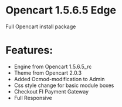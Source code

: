 # Opencart 1.5.6.5 Edge
Full Opencart install package

Features:
========

* Engine from Opencart 1.5.6.5_rc
* Theme from Opencart 2.0.3
* Added Ocmod-modification to Admin
* Css style change for basic module boxes
* Checkout FI Payment Gateway
* Full Responsive
